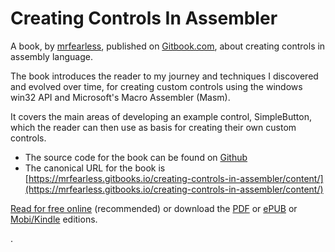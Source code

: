 # Creating Controls In Assembler

A book, by [mrfearless](https://github.com/mrfearless), published on [Gitbook.com](/Gitbook.com), about creating controls in assembly language.

The book introduces the reader to my journey and techniques I discovered and evolved over time, for creating custom controls using the windows win32 API and Microsoft's Macro Assembler \(Masm\).

It covers the main areas of developing an example control, SimpleButton, which the reader can then use as basis for creating their own custom controls.

* The source code for the book can be found on [Github](https://github.com/mrfearless/creating-controls-in-assembler)
* The canonical URL for the book is [https://mrfearless.gitbooks.io/creating-controls-in-assembler/content/](https://mrfearless.gitbooks.io/creating-controls-in-assembler/content/)

[Read for free online](https://mrfearless.gitbooks.io/creating-controls-in-assembler/content/) \(recommended\) or download the [PDF](https://www.gitbook.com/download/pdf/book/mrfearles/creating-controls-in-assembler) or [ePUB](https://www.gitbook.com/download/epub/book/mrfearles/creating-controls-in-assembler) or [Mobi/Kindle](https://www.gitbook.com/download/mobi/book/mrfearles/creating-controls-in-assembler) editions.



.

